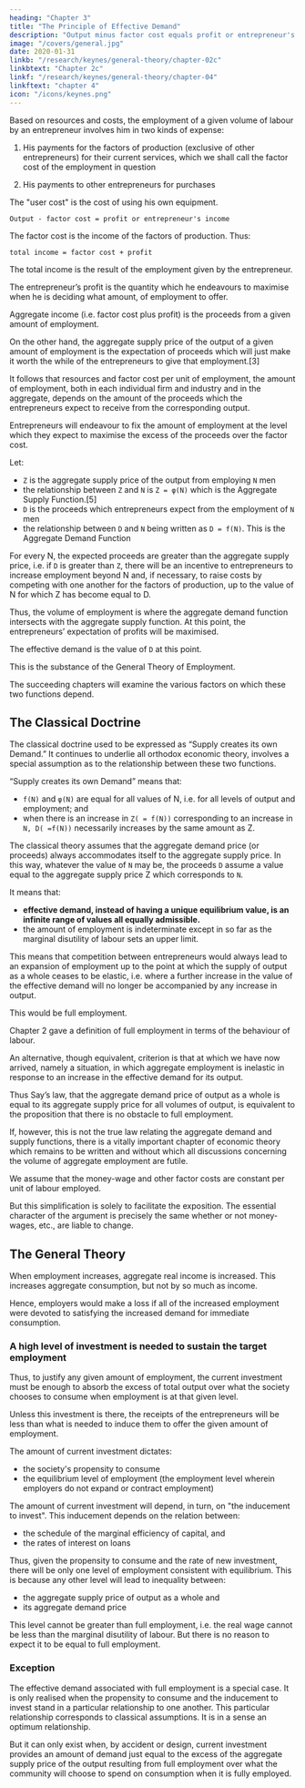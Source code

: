 ```yaml
---
heading: "Chapter 3"
title: "The Principle of Effective Demand"
description: "Output minus factor cost equals profit or entrepreneur's income"
image: "/covers/general.jpg"
date: 2020-01-31
linkb: "/research/keynes/general-theory/chapter-02c"
linkbtext: "Chapter 2c"
linkf: "/research/keynes/general-theory/chapter-04"
linkftext: "chapter 4"
icon: "/icons/keynes.png"
---
```



Based on resources and costs, the employment of a given volume of labour by an entrepreneur involves him in two kinds of expense:

1. His payments for the factors of production (exclusive of other entrepreneurs) for their current services, which we shall call the factor cost of the employment in question

2. His payments to other entrepreneurs for purchases

<!-- what he has to purchase from them together with the sacrifice which he incurs by employing the equipment instead of leaving it idle, which we shall call  -->
The "user cost" is the cost of using his own equipment.

`Output - factor cost = profit or entrepreneur's income`

The factor cost is the income of the factors of production. Thus:

`total income = factor cost + profit`

The total income is the result of the employment given by the entrepreneur. 

The entrepreneur’s profit is the quantity which he endeavours to maximise when he is deciding what amount, of employment to offer. 

<!-- It is sometimes convenient, when we are looking at it from the entrepreneur’s standpoint, to call the --> 

Aggregate income (i.e. factor cost plus profit) is the proceeds from a given amount of employment. 

On the other hand, the aggregate supply price of the output of a given amount of employment is the expectation of proceeds which will just make it worth the while of the entrepreneurs to give that employment.[3] 

It follows that resources and factor cost per unit of employment, the amount of employment, both in each individual firm and industry and in the aggregate, depends on the amount of the proceeds which the entrepreneurs expect to receive from the corresponding output.

Entrepreneurs will endeavour to fix the amount of employment at the level which they expect to maximise the excess of the proceeds over the factor cost. 

Let:

- `Z` is the aggregate supply price of the output from employing `N` men
- the relationship between `Z` and `N`  is `Z = φ(N)` which is the Aggregate Supply Function.[5] 
- `D`  is the proceeds which entrepreneurs expect from the employment of `N` men
- the relationship between `D` and `N` being written as `D = f(N)`. This is the Aggregate Demand Function

For every N, the expected proceeds are greater than the aggregate supply price, i.e. if `D` is greater than `Z`, there will be an incentive to entrepreneurs to increase employment beyond N and, if necessary, to raise costs by competing with one another for the factors of production, up to the value of N for which Z has become equal to D. 

Thus, the volume of employment is where the aggregate demand function intersects with the aggregate supply function. At this point, the entrepreneurs’ expectation of profits will be maximised. 

The effective demand is the value of `D` at this point. 

This is the substance of the General Theory of Employment. 

The succeeding chapters will examine the various factors on which these two functions depend. 


## The Classical Doctrine 

The classical doctrine used to be expressed as “Supply creates its own Demand.” It continues to underlie all orthodox economic theory, involves a special assumption as to the relationship between these two functions. 

“Supply creates its own Demand” means that:
- `f(N)` and `φ(N)` are equal for all values of N, i.e. for all levels of output and employment; and
- when there is an increase in `Z( = f(N))` corresponding to an increase in `N, D( =f(N))` necessarily increases by the same amount as Z.

The classical theory assumes that the aggregate demand price (or proceeds) always accommodates itself to the aggregate supply price. In this way, whatever the value of `N` may be, the proceeds `D` assume a value equal to the aggregate supply price Z which corresponds to `N`.

It means that:
- **effective demand, instead of having a unique equilibrium value, is an infinite range of values all equally admissible.**
- the amount of employment is indeterminate except in so far as the marginal disutility of labour sets an upper limit. 

This means that competition between entrepreneurs would always lead to an expansion of employment up to the point at which the supply of output as a whole ceases to be elastic, i.e. where a further increase in the value of the effective demand will no longer be accompanied by any increase in output. 

This would be full employment. 

Chapter 2 gave a definition of full employment in terms of the behaviour of labour. 

An alternative, though equivalent, criterion is that at which we have now arrived, namely a situation, in which aggregate employment is inelastic in response to an increase in the effective demand for its output. 

Thus Say’s law, that the aggregate demand price of output as a whole is equal to its aggregate supply price for all volumes of output, is equivalent to the proposition that there is no obstacle to full employment. 

If, however, this is not the true law relating the aggregate demand and supply functions, there is a vitally important chapter of economic theory which remains to be written and without which all discussions concerning the volume of aggregate employment are futile. 


<!-- A brief summary of the theory of employment to be worked out in the course of the following chapters may, perhaps, help the reader at this stage, even though it may not be fully intelligible. The terms involved will be more carefully defined in due course. In this summary  -->

We assume that the money-wage and other factor costs are constant per unit of labour employed. 

But this simplification is solely to facilitate the exposition. The essential character of the argument is precisely the same whether or not money-wages, etc., are liable to change.


## The General Theory 

When employment increases, aggregate real income is increased. This increases aggregate consumption, but not by so much as income. 

Hence, employers would make a loss if all of the increased employment were devoted to satisfying the increased demand for immediate consumption. 

### A high level of investment is needed to sustain the target employment

Thus, to justify any given amount of employment, the current investment must be enough to absorb the excess of total output over what the society chooses to consume when employment is at that given level. 

Unless this investment is there, the receipts of the entrepreneurs will be less than what is needed to induce them to offer the given amount of employment.

The amount of current investment dictates:
- the society's propensity to consume
- the equilibrium level of employment (the employment level wherein employers do not expand or contract employment)

The amount of current investment will depend, in turn, on "the inducement to invest". This inducement depends on the relation between:
- the schedule of the marginal efficiency of capital, and 
- the rates of interest on loans<!--  of various maturities and risks.  -->

Thus, given the propensity to consume and the rate of new investment, there will be only one level of employment consistent with equilibrium. This is because any other level will lead to inequality between:
- the aggregate supply price of output as a whole and
- its aggregate demand price

This level cannot be greater than full employment, i.e. the real wage cannot be less than the marginal disutility of labour. But there is no reason to expect it to be equal to full employment. 

### Exception 

The effective demand associated with full employment is a special case. It is only realised when the propensity to consume and the inducement to invest stand in a particular relationship to one another. This particular relationship corresponds to classical assumptions. It is in a sense an optimum relationship. 

But it can only exist when, by accident or design, current investment provides an amount of demand just equal to the excess of the aggregate supply price of the output resulting from full employment over what the community will choose to spend on consumption when it is fully employed. 


